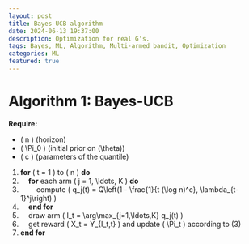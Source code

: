 ```yaml
---
layout: post
title: Bayes-UCB algorithm
date: 2024-06-13 19:37:00
description: Optimization for real G's.
tags: Bayes, ML, Algorithm, Multi-armed bandit, Optimization
categories: ML
featured: true
---
```


# Algorithm 1: Bayes-UCB

**Require:** 
- \( n \) (horizon)
- \( \Pi_0 \) (initial prior on \(\theta\))
- \( c \) (parameters of the quantile)

1. **for** \( t = 1 \) to \( n \) **do**
2. &nbsp;&nbsp;&nbsp;&nbsp;**for** each arm \( j = 1, \ldots, K \) **do**
3. &nbsp;&nbsp;&nbsp;&nbsp;&nbsp;&nbsp;&nbsp;&nbsp;compute \( q_j(t) = Q\left(1 - \frac{1}{t (\log n)^c}, \lambda_{t-1}^j\right) \)
4. &nbsp;&nbsp;&nbsp;&nbsp;**end for**
5. &nbsp;&nbsp;&nbsp;&nbsp;draw arm \( I_t = \arg\max_{j=1,\ldots,K} q_j(t) \)
6. &nbsp;&nbsp;&nbsp;&nbsp;get reward \( X_t = Y_{I_t,t} \) and update \( \Pi_t \) according to (3)
7. **end for**
